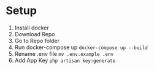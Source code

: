 # Setup

1. Install docker
2. Download Repo
3. Go to Repo folder
4. Run docker-compose up 
<code>docker-compose up --build</code>
5. Rename .env file
<code>mv .env.example .env</code>
6. Add App Key
<code>php artisan key:generate</code>
